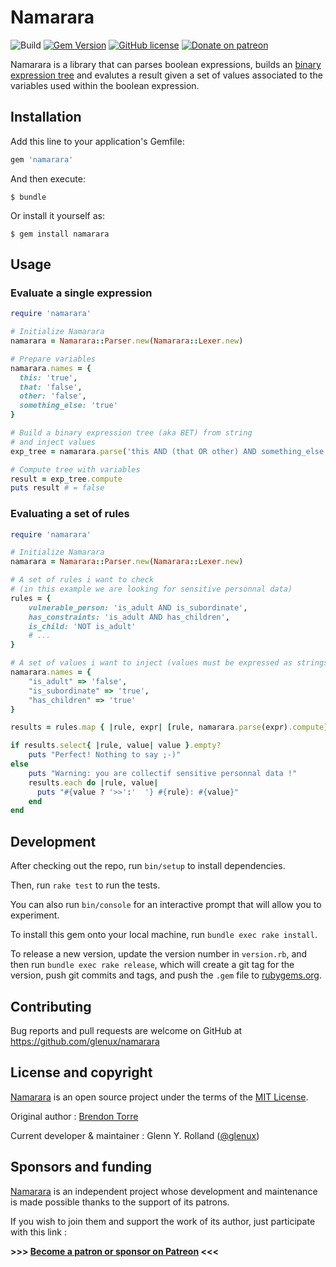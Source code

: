 # Namarara

![Build](https://github.com/glenux/namarara/workflows/build/badge.svg?branch=master)
[![Gem Version](https://badge.fury.io/rb/namarara.svg)](https://rubygems.org/gems/namarara)
[![GitHub license](https://img.shields.io/github/license/glenux/namarara.svg)](https://github.com/glenux/namarara/blob/master/LICENSE)
[![Donate on patreon](https://img.shields.io/badge/patreon-donate-green.svg)](https://patreon.com/glenux)

Namarara is a library that can parses boolean expressions, builds an [binary
expression tree](https://en.wikipedia.org/wiki/Binary_expression_tree) and
evalutes a result given a set of values associated to the variables used within
the boolean expression.

## Installation

Add this line to your application's Gemfile:

```ruby
gem 'namarara'
```

And then execute:

```shell-session
$ bundle
```

Or install it yourself as:

```shell-session
$ gem install namarara
```

## Usage

### Evaluate a single expression

```ruby
require 'namarara'

# Initialize Namarara
namarara = Namarara::Parser.new(Namarara::Lexer.new)

# Prepare variables 
namarara.names = {
  this: 'true',
  that: 'false',
  other: 'false',
  something_else: 'true'
}

# Build a binary expression tree (aka BET) from string
# and inject values
exp_tree = namarara.parse('this AND (that OR other) AND something_else')

# Compute tree with variables
result = exp_tree.compute
puts result # = false
```

### Evaluating a set of rules

```ruby
require 'namarara'

# Initialize Namarara
namarara = Namarara::Parser.new(Namarara::Lexer.new)

# A set of rules i want to check 
# (in this example we are looking for sensitive personnal data)
rules = {
    vulnerable_person: 'is_adult AND is_subordinate',
    has_constraints: 'is_adult AND has_children',
    is_child: 'NOT is_adult'
    # ...
}

# A set of values i want to inject (values must be expressed as strings)
namarara.names = {
    "is_adult" => 'false', 
    "is_subordinate" => 'true',
    "has_children" => 'true'
}

results = rules.map { |rule, expr| [rule, namarara.parse(expr).compute] }

if results.select{ |rule, value| value }.empty?
    puts "Perfect! Nothing to say ;-)"
else
    puts "Warning: you are collectif sensitive personnal data !"
    results.each do |rule, value|
      puts "#{value ? '>>':'  '} #{rule}: #{value}" 
    end
end
```

## Development

After checking out the repo, run `bin/setup` to install dependencies. 

Then, run `rake test` to run the tests. 

You can also run `bin/console` for an interactive prompt that will allow you to experiment.

To install this gem onto your local machine, run `bundle exec rake install`. 

To release a new version, update the version number in `version.rb`, and then run `bundle exec rake release`, which will create a git tag for the version, push git commits and tags, and push the `.gem` file to [rubygems.org](https://rubygems.org).

## Contributing

Bug reports and pull requests are welcome on GitHub at https://github.com/glenux/namarara


## License and copyright

[Namarara](https://github.com/glenux/namarara) is an open source project under the terms of the [MIT License](http://opensource.org/licenses/MIT).

Original author : [Brendon Torre](https://www.linkedin.com/in/brendon-torre-b128a0168)

Current developer & maintainer : Glenn Y. Rolland ([@glenux](https://twitter.com/glenux))


## Sponsors and funding

[Namarara](https://github.com/glenux/namarara) is an independent project whose development and maintenance is made possible thanks to the support of its patrons.

If you wish to join them and support the work of its author, just participate with this link :

__&gt;&gt;&gt;&nbsp;[Become a patron or sponsor on Patreon](https://www.patreon.com/glenux)&nbsp;&lt;&lt;&lt;__

